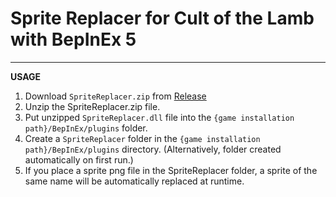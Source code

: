 # Sprite Replacer for Cult of the Lamb with BepInEx 5

---

**USAGE**

1. Download `SpriteReplacer.zip` from [Release](https://github.com/snowyegret23/SpriteReplacer_COTL/releaseshttps:/)
2. Unzip the SpriteReplacer.zip file.
3. Put unzipped `SpriteReplacer.dll` file into the `{game installation path}/BepInEx/plugins` folder.
4. Create a `SpriteReplacer` folder in the `{game installation path}/BepInEx/plugins` directory. (Alternatively, folder created automatically on first run.)
5. If you place a sprite png file in the SpriteReplacer folder, a sprite of the same name will be automatically replaced at runtime.
